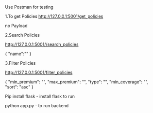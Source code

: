 Use Postman for testing 

1.To get Policies
http://127.0.0.1:5001/get_policies

no Payload

2.Search Policies


http://127.0.0.1:5001//search_policies

{
    "name":""
}

3.Filter Policies

http://127.0.0.1:5001/filter_policies

{
  "min_premium": "",
  "max_premium": "",
  "type": "",
  "min_coverage": "",
  "sort": "asc"
}

Pip install flask - install flask to run

python app.py  - to run backend
